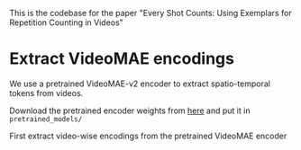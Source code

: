 This is the codebase for the paper "Every Shot Counts: Using Exemplars for Repetition Counting in Videos"


# Extract VideoMAE encodings

We use a pretrained VideoMAE-v2 encoder to extract spatio-temporal tokens from videos.

Download the pretrained encoder weights from [here](https://dl.fbaipublicfiles.com/pyslowfast/masked_models/VIT_B_16x4_MAE_PT.pyth) and put it in `pretrained_models/`

 First extract video-wise
 encodings from the pretrained VideoMAE encoder
`````` 